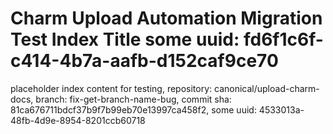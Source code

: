 # Charm Upload Automation Migration Test Index Title some uuid: fd6f1c6f-c414-4b7a-aafb-d152caf9ce70
 placeholder index content for testing,  repository: canonical/upload-charm-docs,  branch: fix-get-branch-name-bug,  commit sha: 81ca676711bdcf37b9f7b99eb70e13997ca458f2,  some uuid: 4533013a-48fb-4d9e-8954-8201ccb60718

